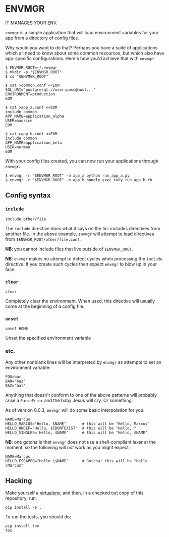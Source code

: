 ENVMGR
======

IT MANAGES YOUR ENV.

`envmgr` is a simple application that will load environment variables for your app from a directory of config files.

Why would you want to do that? Perhaps you have a suite of applications which all need to know about some common resources, but which also have app-specific configurations. Here's how you'd achieve that with `envmgr`:

    $ ENVMGR_ROOT=~/.envmgr
    $ mkdir -p "$ENVMGR_ROOT"
    $ cd "$ENVMGR_ROOT"
    
    $ cat >common.conf <<EOM
    SQL_URI="postgresql://user:pass@host..."
    ENVIRONMENT=production
    EOM

    $ cat >app_a.conf <<EOM
    include common
    APP_NAME=application_alpha
    USER=maurice
    EOM

    $ cat >app_b.conf <<EOM
    include common
    APP_NAME=application_beta
    USER=norman
    EOM

With your config files created, you can now run your applications through `envmgr`:

    $ envmgr -r "$ENVMGR_ROOT" -n app_a python run_app_a.py
    $ envmgr -r "$ENVMGR_ROOT" -n app_b bundle exec ruby run_app_b.rb


Config syntax
-------------

### `include`

    include other/file

The `include` directive does what it says on the tin: includes directives from another file. In the above example, `envmgr` will attempt to load directives from `$ENVMGR_ROOT/other/file.conf`. 

**NB**: you cannot include files that live outside of `$ENVMGR_ROOT`.

**NB**: `envmgr` makes no attempt to detect cycles when processing the `include` directive. If you create such cycles then expect `envmgr` to blow up in your face.

### `clear`

    clear

Completely clear the environment. When used, this directive will usually come at the beginning of a config file.

### `unset`

    unset HOME

Unset the specified environment variable

### etc.

Any other nonblank lines will be interpreted by `envmgr` as attempts to set an environment variable:

    FOO=bar
    BAR="baz"
    BAZ='bat'

Anything that doesn't conform to one of the above patterns will probably raise a `ParseError` and the baby Jesus will cry. Or something.

As of version 0.0.3, `envmgr` will do some basic interpolation for you:

    NAME=Marcus
    HELLO_MARCUS="Hello, $NAME"       # this will be "Hello, Marcus"
    HELLO_UNDEF="Hello, $IDONTEXIST"  # this will be "Hello, "
    HELLO_SINGLES='Hello, $NAME'      # this will be "Hello, $NAME"

**NB**: one gotcha is that `envmgr` does not use a shell-compliant lexer at the moment, so the following will *not* work as you might expect:

    NAME=Marcus
    HELLO_ESCAPED="Hello \$NAME"      # Gotcha! this will be "Hello \Marcus"

Hacking
-------

Make yourself a [virtualenv](http://virtualenv.org), and then, in a checked out copy of this repository, run:

    pip install -e .

To run the tests, you should do:

    pip install tox
    tox
 
  

